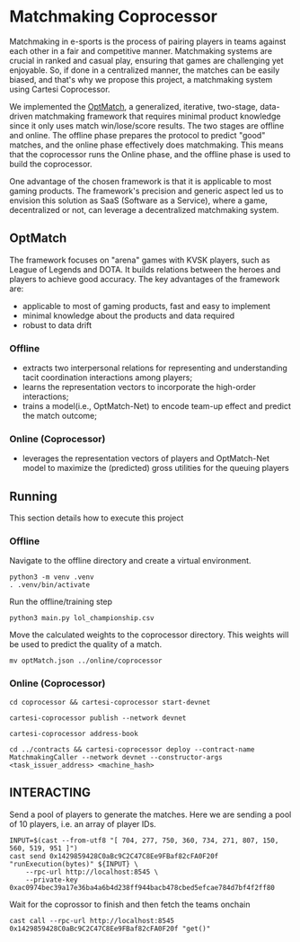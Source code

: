 # Matchmaking Coprocessor
Matchmaking in e-sports is the process of pairing players in teams against each other in a fair and competitive manner. Matchmaking systems are crucial in ranked and casual play, ensuring that games are challenging yet enjoyable. So, if done in a centralized manner, the matches can be easily biased, and that's why we propose this project, a matchmaking system using Cartesi Coprocessor. 

We implemented the [OptMatch](https://fuxiailab.github.io/OptMatch/), a generalized, iterative, two-stage, data-driven matchmaking framework that requires minimal product knowledge since it only uses match win/lose/score results. The two stages are offline and online. The offline phase prepares the protocol to predict "good" matches, and the online phase effectively does matchmaking. This means that the coprocessor runs the Online phase, and the offline phase is used to build the coprocessor.

One advantage of the chosen framework is that it is applicable to most gaming products. The framework's precision and generic aspect led us to envision this solution as SaaS (Software as a Service), where a game, decentralized or not, can leverage a decentralized matchmaking system.

## OptMatch
The framework focuses on "arena" games with KVSK players, such as League of Legends and DOTA. It builds relations between the heroes and players to achieve good accuracy. The key advantages of the framework are:
- applicable to most of gaming products, fast and easy to implement
- minimal knowledge about the products and data required
- robust to data drift

### Offline
- extracts two interpersonal relations for representing and understanding tacit coordination interactions among players;
- learns the representation vectors to incorporate the high-order interactions;
- trains a model(i.e., OptMatch-Net) to encode team-up effect and predict the match outcome;

### Online (Coprocessor)
- leverages the representation vectors of players and OptMatch-Net model to maximize the (predicted) gross utilities for the queuing players

## Running
This section details how to execute this project

### Offline
Navigate to the offline directory and create a virtual environment.

```shell
python3 -m venv .venv
. .venv/bin/activate
```

Run the offline/training step
```shell
python3 main.py lol_championship.csv
```

Move the calculated weights to the coprocessor directory. This weights will be used to predict the quality of a match.
```shell
mv optMatch.json ../online/coprocessor
```

### Online (Coprocessor)
```shell
cd coprocessor && cartesi-coprocessor start-devnet
```

```shell
cartesi-coprocessor publish --network devnet
```

```shell
cartesi-coprocessor address-book
```

```shell
cd ../contracts && cartesi-coprocessor deploy --contract-name MatchmakingCaller --network devnet --constructor-args <task_issuer_address> <machine_hash>
```

## INTERACTING
Send a pool of players to generate the matches. Here we are sending a pool of 10 players, i.e. an array of player IDs.
```shell
INPUT=$(cast --from-utf8 "[ 704, 277, 750, 360, 734, 271, 807, 150, 560, 519, 951 ]")
cast send 0x1429859428C0aBc9C2C47C8Ee9FBaf82cFA0F20f "runExecution(bytes)" ${INPUT} \
    --rpc-url http://localhost:8545 \
    --private-key 0xac0974bec39a17e36ba4a6b4d238ff944bacb478cbed5efcae784d7bf4f2ff80
```

Wait for the coprossor to finish and then fetch the teams onchain
```shell
cast call --rpc-url http://localhost:8545 0x1429859428C0aBc9C2C47C8Ee9FBaf82cFA0F20f "get()"
```